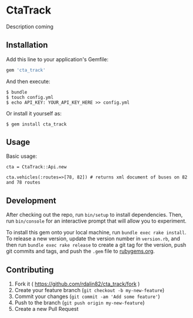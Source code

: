 # CtaTrack

Description coming

## Installation

Add this line to your application's Gemfile:

```ruby
gem 'cta_track'
```

And then execute:

    $ bundle
    $ touch config.yml
    $ echo API_KEY: YOUR_API_KEY_HERE >> config.yml

Or install it yourself as:

    $ gem install cta_track

## Usage

Basic usage: 

`cta = CtaTrack::Api.new` 

`cta.vehicles(:routes=>[78, 82]) # returns xml document of buses on 82 and 78 routes`

## Development

After checking out the repo, run `bin/setup` to install dependencies. Then, run `bin/console` for an interactive prompt that will allow you to experiment.

To install this gem onto your local machine, run `bundle exec rake install`. To release a new version, update the version number in `version.rb`, and then run `bundle exec rake release` to create a git tag for the version, push git commits and tags, and push the `.gem` file to [rubygems.org](https://rubygems.org).

## Contributing

1. Fork it ( https://github.com/rdalin82/cta_track/fork )
2. Create your feature branch (`git checkout -b my-new-feature`)
3. Commit your changes (`git commit -am 'Add some feature'`)
4. Push to the branch (`git push origin my-new-feature`)
5. Create a new Pull Request
